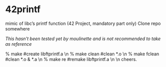 # 42printf
mimic of libc’s printf function (42 Project, mandatory part only)
Clone repo somewhere

*This hasn't been tested yet by moulinette and is not recommended to take as reference*

% make        #create libftprintf.a \n
% make clean  #clean \*.o \n
% make fclean #clean \*.o & \*.a \n
% make re     #remake libftprintf.a \n
\n
cheers.

